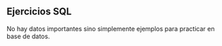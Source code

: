 ## Ejercicios SQL 

No hay datos importantes sino simplemente ejemplos para practicar en base de datos. 
